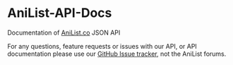 AniList-API-Docs
================

Documentation of [AniList.co](http://anilist.co/) JSON API

For any questions, feature requests or issues with our API, or API documentation please use our [GitHub Issue tracker](https://github.com/Josh-Star/AniList-API-Docs/issues), not the AniList forums.
